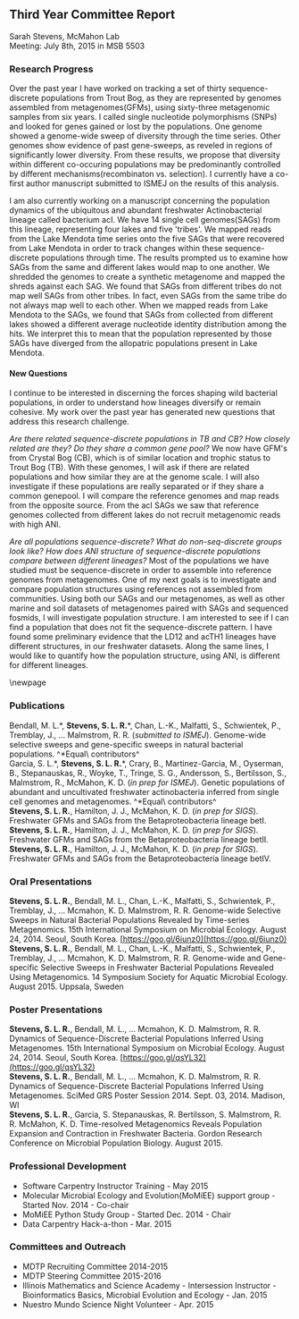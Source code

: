## Third Year Committee Report
Sarah Stevens, McMahon Lab  
Meeting: July 8th, 2015 in MSB 5503

### Research Progress
Over the past year I have worked on tracking a set of thirty sequence-discrete populations from Trout Bog, as they are represented by genomes assembled from metagenomes(GFMs), using sixty-three metagenomic samples from six years. I called single nucleotide polymorphisms (SNPs) and looked for genes gained or lost by the populations.  One genome showed a genome-wide sweep of diversity through the time series.  Other genomes show evidence of past gene-sweeps, as reveled in regions of  significantly lower diversity.  From these results, we propose that diversity within different co-occuring populations may be predominantly controlled by different mechanisms(recombinaton vs. selection).  I currently have a co-first author manuscript submitted to ISMEJ on the results of this analysis.  

I am also currently working on a manuscript concerning the population dynamics of the ubiquitous and abundant freshwater Actinobacterial lineage called bacterium acI.  We have 14 single cell genomes(SAGs) from this lineage, representing four lakes and five 'tribes'.  We mapped reads from the Lake Mendota time series onto the five SAGs that were recovered from Lake Mendota in order to track changes within these sequence-discrete populations through time.  The results prompted us to examine how SAGs from the same and different lakes would map to one another.  We shredded the genomes to create a synthetic metagenome and mapped the shreds against each SAG.  We found that SAGs from different tribes do not map well SAGs from other tribes.  In fact, even SAGs from the same tribe do not always map well to each other.  When we mapped reads from Lake Mendota to the SAGs, we found that SAGs from collected from different lakes showed a different average nucleotide identity distribution among the hits.  We interpret this to mean that the population represented by those SAGs have diverged from the allopatric populations present in Lake Mendota.   <!--- Something about the gene patterns through time and coverage differences ?? -->  

#### New Questions
I continue to be interested in discerning the forces shaping wild bacterial populations, in order to understand how lineages diversify or remain cohesive. My work over the past year has generated new questions that address this research challenge.  

*Are there related sequence-discrete populations in TB and CB?  How closely related are they?  Do they share a common gene pool?* We now have GFM's from Crystal Bog (CB), which is of similar location and trophic status to Trout Bog (TB).  With these genomes, I will ask if there are related populations and how similar they are at the genome scale.  I will also investigate if these populations are really separated or if they share a common genepool.  I will compare the reference genomes and map reads from the opposite source.  From the acI SAGs we saw that reference genomes collected from different lakes do not recruit metagenomic reads with high ANI.

*Are all populations sequence-discrete?  What do non-seq-discrete groups look like? How does ANI structure of sequence-discrete populations compare between different lineages?* Most of the populations we have studied must be sequence-discrete in order to assemble into reference genomes from metagenomes.  One of my next goals is to investigate and compare population structures using references not assembled from communities.  Using both our SAGs and our metagenomes, as well as other marine and soil datasets of metagenomes paired with SAGs and sequenced fosmids, I will investigate population structure.  I am interested to see if I can find a population that does not fit the sequence-discrete pattern.  I have found some preliminary evidence that the LD12 and acTH1 lineages have different structures, in our freshwater datasets.  Along the same lines, I would like to quantify how the population structure, using ANI, is different for different lineages.

\newpage

### Publications
Bendall, M. L.\*, **Stevens, S. L. R.**\*, Chan, L.-K., Malfatti, S., Schwientek, P., Tremblay, J., … Malmstrom, R. R. (_submitted to ISMEJ_). Genome-wide selective sweeps and gene-specific sweeps in natural bacterial populations. ^\*Equal\ contributors^  
Garcia, S. L.\*, **Stevens, S. L. R.**\*, Crary, B., Martinez-Garcia, M., Oyserman, B., Stepanauskas, R., Woyke, T., Tringe, S. G., Andersson, S., Bertilsson, S., Malmstrom, R.,  McMahon, K. D. (_in prep for ISMEJ_). Genetic populations of abundant and uncultivated freshwater actinobacteria inferred from single cell genomes and metagenomes. ^\*Equal\ contributors^  
**Stevens, S. L. R.**, Hamilton, J. J., McMahon, K. D. (_in prep for SIGS_). Freshwater GFMs and SAGs from the Betaproteobacteria lineage betI.  
**Stevens, S. L. R.**, Hamilton, J. J., McMahon, K. D. (_in prep for SIGS_). Freshwater GFMs and SAGs from the Betaproteobacteria lineage betII.  
**Stevens, S. L. R.**, Hamilton, J. J., McMahon, K. D. (_in prep for SIGS_). Freshwater GFMs and SAGs from the Betaproteobacteria lineage betIV.  

### Oral Presentations
**Stevens, S. L. R.**, Bendall, M. L., Chan, L.-K., Malfatti, S., Schwientek, P., Tremblay, J., … Mcmahon, K. D. Malmstrom, R. R. Genome-wide Selective Sweeps in Natural Bacterial Populations Revealed by Time-series Metagenomics. 15th International Symposium on Microbial Ecology. August 24, 2014. Seoul, South Korea.  [https://goo.gl/6iunz0](https://goo.gl/6iunz0)  
**Stevens, S. L. R.**, Bendall, M. L., Chan, L.-K., Malfatti, S., Schwientek, P., Tremblay, J., … Mcmahon, K. D. Malmstrom, R. R. Genome-wide and Gene-specific Selective Sweeps in Freshwater Bacterial Populations Revealed Using Metagenomics. 14 Symposium Society for Aquatic Microbial Ecology. August 2015. Uppsala, Sweden

### Poster Presentations
**Stevens, S. L. R.**, Bendall, M. L., … Mcmahon, K. D. Malmstrom, R. R. Dynamics of Sequence-Discrete Bacterial Populations Inferred Using Metagenomes. 15th International Symposium on Microbial Ecology. August 24, 2014. Seoul, South Korea. [https://goo.gl/qsYL32](https://goo.gl/qsYL32)  
**Stevens, S. L. R.**, Bendall, M. L., … Mcmahon, K. D. Malmstrom, R. R. Dynamics of Sequence-Discrete Bacterial Populations Inferred Using Metagenomes. SciMed GRS Poster Session 2014. Sept. 03, 2014. Madison, WI  
**Stevens, S. L. R.**, Garcia, S. Stepanauskas, R. Bertilsson, S. Malmstrom, R. R. McMahon, K. D. Time-resolved Metagenomics Reveals Population Expansion and Contraction in Freshwater Bacteria. Gordon Research Conference on Microbial Population Biology. August 2015.  

### Professional Development
* Software Carpentry Instructor Training - May 2015
* Molecular Microbial Ecology and Evolution(MoMiEE) support group - Started Nov. 2014 - Co-chair
* MoMiEE Python Study Group - Started Dec. 2014 - Chair
* Data Carpentry Hack-a-thon - Mar. 2015

### Committees and Outreach
+ MDTP Recruiting Committee 2014-2015
+ MDTP Steering Committee 2015-2016
+ Illinois Mathematics and Science Academy - Intersession Instructor - Bioinformatics Basics, Microbial Evolution and Ecology - Jan. 2015
+ Nuestro Mundo Science Night Volunteer - Apr. 2015
